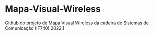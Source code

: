 # Mapa-Visual-Wireless
Github do projeto de Mapa Visual Wireless da cadeira de Sistemas de Comunicação (IF740) 2022.1
